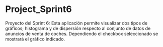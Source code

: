 # Project_Sprint6
Proyecto del Sprint 6: Esta aplicación permite visualizar dos tipos de gráficos; histograma y de dispersión respecto al conjunto de datos de anuncios de venta de coches.
Dependiendo el checkbox seleccionado se mostrará el gráfico indicado.
